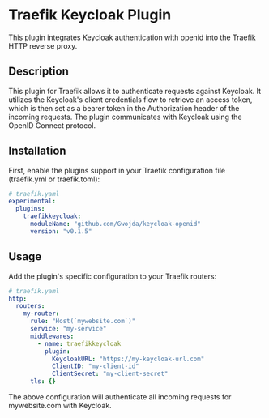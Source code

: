 # Traefik Keycloak Plugin

This plugin integrates Keycloak authentication with openid into the Traefik HTTP reverse proxy.

## Description

This plugin for Traefik allows it to authenticate requests against Keycloak. It utilizes the Keycloak's client credentials flow to retrieve an access token, which is then set as a bearer token in the Authorization header of the incoming requests. The plugin communicates with Keycloak using the OpenID Connect protocol.

## Installation

First, enable the plugins support in your Traefik configuration file (traefik.yml or traefik.toml):

```yaml
# traefik.yaml
experimental:
  plugins:
    traefikkeycloak:
      moduleName: "github.com/Gwojda/keycloak-openid"
      version: "v0.1.5"
```

## Usage

Add the plugin's specific configuration to your Traefik routers:

```yaml
# traefik.yaml
http:
  routers:
    my-router:
      rule: "Host(`mywebsite.com`)"
      service: "my-service"
      middlewares:
        - name: traefikkeycloak
          plugin:
            KeycloakURL: "https://my-keycloak-url.com"
            ClientID: "my-client-id"
            ClientSecret: "my-client-secret"
      tls: {}
```

The above configuration will authenticate all incoming requests for mywebsite.com with Keycloak.
